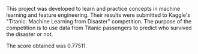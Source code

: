 This project was developed to learn and practice concepts in machine learning and feature engineering.
Their results were submitted to Kaggle's "Titanic: Machine Learning from Disaster" competition. 
The purpose of the competition is to use data from Titanic passengers to predict who survived the disaster or not. 

The score obtained was 0.77511.

